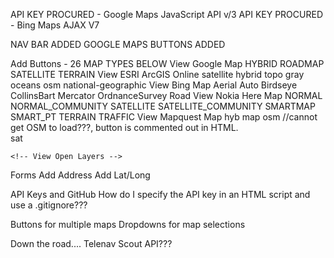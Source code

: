 API KEY PROCURED - Google Maps JavaScript API v/3
API KEY PROCURED - Bing Maps AJAX V7

NAV BAR ADDED
GOOGLE MAPS BUTTONS ADDED
	
Add Buttons - 26 MAP TYPES BELOW
	View Google Map
		HYBRID
		ROADMAP
		SATELLITE
		TERRAIN
	View ESRI ArcGIS Online
		satellite
		hybrid
		topo
		gray
		oceans
		osm
		national-geographic
	View Bing Map
		Aerial
		Auto
		Birdseye
		CollinsBart
		Mercator
		OrdnanceSurvey
		Road
	View Nokia Here Map
		NORMAL
		NORMAL_COMMUNITY
		SATELLITE
		SATELLITE_COMMUNITY
		SMARTMAP
		SMART_PT
		TERRAIN
		TRAFFIC
	View Mapquest Map
		hyb
		map
		osm  //cannot get OSM to load???, button is commented out in HTML.  
		sat


	<!-- View Open Layers -->

			
Forms
	Add Address
	Add Lat/Long

API Keys and GitHub
	How do I specify the API key in an HTML script and use a .gitignore???

Buttons for multiple maps
Dropdowns for map selections

Down the road....
	Telenav Scout API???